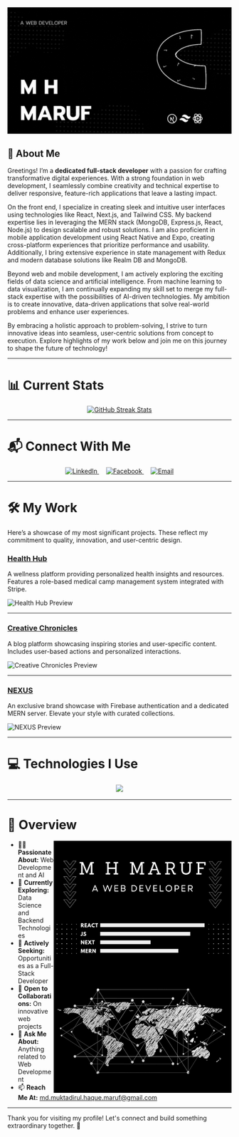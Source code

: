 <a href="https://www.linkedin.com/in/md-muktadirul-haque-maruf/">
  <img src="https://raw.githubusercontent.com/M-H-MARUF-1903/M-H-MARUF-1903/refs/heads/main/images/A%20WEB%20DEVELOPER.gif" alt="Web Developer GIF" />
</a>

## 🚀 About Me

Greetings! I’m a **dedicated full-stack developer** with a passion for crafting transformative digital experiences. With a strong foundation in web development, I seamlessly combine creativity and technical expertise to deliver responsive, feature-rich applications that leave a lasting impact.  

On the front end, I specialize in creating sleek and intuitive user interfaces using technologies like React, Next.js, and Tailwind CSS. My backend expertise lies in leveraging the MERN stack (MongoDB, Express.js, React, Node.js) to design scalable and robust solutions. I am also proficient in mobile application development using React Native and Expo, creating cross-platform experiences that prioritize performance and usability. Additionally, I bring extensive experience in state management with Redux and modern database solutions like Realm DB and MongoDB.  

Beyond web and mobile development, I am actively exploring the exciting fields of data science and artificial intelligence. From machine learning to data visualization, I am continually expanding my skill set to merge my full-stack expertise with the possibilities of AI-driven technologies. My ambition is to create innovative, data-driven applications that solve real-world problems and enhance user experiences.  

By embracing a holistic approach to problem-solving, I strive to turn innovative ideas into seamless, user-centric solutions from concept to execution. Explore highlights of my work below and join me on this journey to shape the future of technology!

---

# 📊 Current Stats

<p align="center">
  <a href="https://git.io/streak-stats">
    <img src="github-readme-streak-stats-ten-ashy.vercel.app/?user=M-H-MARUF-1903&theme=prussian&hide_border=true&border_radius=5&background=45%2C000000%2C363635" alt="GitHub Streak Stats" />
  </a>
</p>

---

# 📬 Connect With Me

<p align="center">
  <a href="https://www.linkedin.com/in/md-muktadirul-haque-maruf" target="_blank">
    <img height="75" src="https://i.postimg.cc/MTDhvYr1/linked-in.png" alt="LinkedIn" />
  </a>
  &nbsp;&nbsp;&nbsp;
  <a href="https://www.facebook.com/MHMaruf1903/" target="_blank">
    <img height="75" src="https://i.postimg.cc/L5QwV8SX/facebook.png" alt="Facebook" />
  </a>
  &nbsp;&nbsp;&nbsp;
  <a href="mailto:md.muktadirul.haque.maruf@gmail.com">
    <img height="75" src="https://i.postimg.cc/NFjZTrWS/mail.png" alt="Email" />
  </a>
</p>

---

# 🛠️ My Work

Here’s a showcase of my most significant projects. These reflect my commitment to quality, innovation, and user-centric design.

### [Health Hub](https://m-h-maruf-health-hub.surge.sh/)

A wellness platform providing personalized health insights and resources. Features a role-based medical camp management system integrated with Stripe.

<img src="https://i.postimg.cc/RC79Kc26/health-hub.png" height="150" alt="Health Hub Preview" />

---

### [Creative Chronicles](https://m-h-maruf-creative-chronicles.surge.sh/)

A blog platform showcasing inspiring stories and user-specific content. Includes user-based actions and personalized interactions.

<img src="https://i.postimg.cc/VLzwRJc7/creative-chronicles.png" height="150" alt="Creative Chronicles Preview" />

---

### [NEXUS](https://m-h-maruf-brand-shop.surge.sh/)

An exclusive brand showcase with Firebase authentication and a dedicated MERN server. Elevate your style with curated collections.

<img src="https://i.postimg.cc/ZKjSDJbJ/nexus.png" height="150" alt="NEXUS Preview" />

---

# 💻 Technologies I Use

<p align="center">
<a href="https://m-h-maruf.vercel.app/">
    <img src="https://skillicons.dev/icons?i=c,cpp,html,css,js,git,nodejs,figma,tailwind,vercel,atom,bootstrap,codepen,discord,express,firebase,github,linkedin,instagram,materialui,mongodb,postman,py,react,replit,stackoverflow,vite,redux,regex,latex,nextjs,gmail,heroku,jquery,netlify,vscode,npm,windows,twitter,ts&perline=8" />
  </a>
</p>

---

# 👀 Overview

<div align="left">
  <a href="https://www.linkedin.com/in/md-muktadirul-haque-maruf/">
    <img align="right" src="https://raw.githubusercontent.com/M-H-MARUF-1903/M-H-MARUF-1903/refs/heads/main/images/devCard.png" width="400" alt="M.H. Maruf's Dev Card" />
  </a>
</div>

- 👨‍💻 **Passionate About:** Web Development and AI
- 🌱 **Currently Exploring:** Data Science and Backend Technologies
- 💼 **Actively Seeking:** Opportunities as a Full-Stack Developer
- 🤝 **Open to Collaborations:** On innovative web projects
- 💬 **Ask Me About:** Anything related to Web Development
- 📫 **Reach Me At:** md.muktadirul.haque.maruf@gmail.com

---

Thank you for visiting my profile! Let's connect and build something extraordinary together. 🚀
